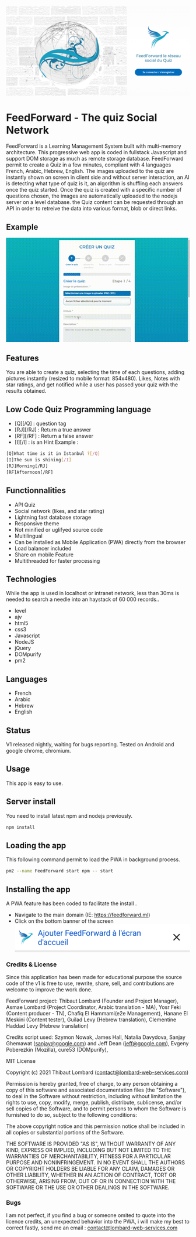 ![image](https://github.com/Lombard-Web-Services/FeedForward/raw/master/demo/ff-index.png)
# FeedForward - The quiz Social Network
FeedForward is a Learning Management System built with multi-memory architecture. This progressive web app is coded in fullstack Javascript and support DOM storage as much as remote storage database. FeedForward permit to create a Quiz in a few minutes, compliant with 4 languages French, Arabic, Hebrew, English. The images uploaded to the quiz are instantly shown on screen in client side and without server interaction, an AI is detecting what type of quiz is it, an algorithm is shuffling each answers once the quiz started. Once the quiz is created with a specific number of questions chosen, the images are automatically uploaded to the nodejs server on a level database. the Quiz content can be requested through an API in order to retreive the data into various format, blob or direct links.   

## Example
![image](https://github.com/Lombard-Web-Services/FeedForward/raw/master/demo/quiz.gif)

## Features
You are able to create a quiz, selecting the time of each questions, adding pictures instantly (resized to mobile format: 854x480). Likes, Notes with star ratings, and get notified while a user has passed your quiz with the results obtained.

## Low Code Quiz Programming language
* [Q][/Q] : question tag 
* [RJ][/RJ] : Return a true answer 
* [RF][/RF] : Return a false answer 
* [I][/I] : is an Hint 
Example :
```sh
[Q]What time is it in Istanbul ?[/Q]
[I]The sun is shining[/I]
[RJ]Morning[/RJ]
[RF]Afternoon[/RF]
```

## Functionnalities
* API Quiz
* Social network (likes, and star rating)
* Lightning fast database storage
* Responsive theme 
* Not minified or uglifyed source code
* Multilingual
* Can be installed as Mobile Application (PWA) directly from the browser 
* Load balancer included 
* Share on mobile Feature
* Multithreaded for faster processing

## Technologies
While the app is used in localhost or intranet network, less than 30ms is needed to search a needle into an haystack of 60 000 records..
* level
* ajv 
* html5
* css3
* Javascript
* NodeJS
* jQuery
* DOMpurify
* pm2

## Languages
* French
* Arabic
* Hebrew
* English

## Status
V1 released nightly, waiting for bugs reporting.
Tested on Android and google chrome, chromium.

## Usage
This app is easy to use.

## Server install
You need to install latest npm and nodejs previously.
```sh
npm install
```

## Loading the app
This following command permit to load the PWA in background process.
```sh
pm2 --name FeedForward start npm -- start
```

## Installing the app
A PWA feature has been coded to facilitate the install .
* Navigate to the main domain (IE: https://feedforward.ml)
* Click on the bottom banner of the screen
![image](https://github.com/Lombard-Web-Services/FeedForward/raw/master/demo/ff-a2hs-pwa-ribbon.png)


### Credits & License
Since this application has been made for educational purpose the source code of the v1 is free to use, rewrite, share, sell, and contributions are welcome to improve the work done.

FeedForward project: Thibaut Lombard (Founder and Project Manager), Asmae Lombard (Project Coordinator,  Arabic translation - MA), Yosr Feki (Content producer - TN), Chafiq El Hammami(e2e Management), Hanane El Meskini (Content tester),  Guilad Levy (Hebrew translation), Clementine Haddad Levy (Hebrew translation)

Credits script used: Szymon Nowak, James Hall, Natalia Davydova, Sanjay Ghemawat (sanjay@google.com) and Jeff Dean (jeff@google.com), Evgeny Poberezkin (Mozilla), cure53 (DOMpurify),

MIT License

Copyright (c) 2021 Thibaut Lombard (contact@lombard-web-services.com)

Permission is hereby granted, free of charge, to any person obtaining a copy
of this software and associated documentation files (the "Software"), to deal
in the Software without restriction, including without limitation the rights
to use, copy, modify, merge, publish, distribute, sublicense, and/or sell
copies of the Software, and to permit persons to whom the Software is
furnished to do so, subject to the following conditions:

The above copyright notice and this permission notice shall be included in all
copies or substantial portions of the Software.

THE SOFTWARE IS PROVIDED "AS IS", WITHOUT WARRANTY OF ANY KIND, EXPRESS OR
IMPLIED, INCLUDING BUT NOT LIMITED TO THE WARRANTIES OF MERCHANTABILITY,
FITNESS FOR A PARTICULAR PURPOSE AND NONINFRINGEMENT. IN NO EVENT SHALL THE
AUTHORS OR COPYRIGHT HOLDERS BE LIABLE FOR ANY CLAIM, DAMAGES OR OTHER
LIABILITY, WHETHER IN AN ACTION OF CONTRACT, TORT OR OTHERWISE, ARISING FROM,
OUT OF OR IN CONNECTION WITH THE SOFTWARE OR THE USE OR OTHER DEALINGS IN THE
SOFTWARE.

### Bugs
I am not perfect, if you find a bug or someone omited to quote into the licence credits, an unexpected behavior into the PWA, i will make my best to correct fastly, send me an email : 
contact@lombard-web-services.com
